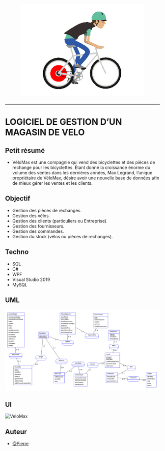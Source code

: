 <h1 align="center">
  <img src="./Assets/Picture/Velo-Gif.gif" alt="VeloMax" />
</h1>

---

# LOGICIEL DE GESTION D’UN MAGASIN DE VELO

## Petit résumé

- VéloMax est une compagnie qui vend des bicyclettes et des pièces de rechange pour les 
bicyclettes. Étant donné la croissance énorme du volume des ventes dans les dernières années, 
Max Legrand, l’unique propriétaire de VéloMax, désire avoir une nouvelle base de données afin 
de mieux gérer les ventes et les clients.


## Objectif

- Gestion des pièces de rechanges.
- Gestion des vélos.
- Gestion des clients (particuliers ou Entreprise).
- Gestion des fournisseurs.
- Gestion des commandes.
- Gestion du stock (vélos ou pièces de rechanges).


## Techno
- SQL
- C#
- WPF
- Visual Studio 2019
- MySQL

## UML
<img src="./Assets/Document/UML/MCD.png" alt="VeloMax" />

## UI
<img src="./static/logiciel.png" alt="VeloMax" />

## Auteur
- [@Pierre](https://github.com/Pierre-Portfolio)
